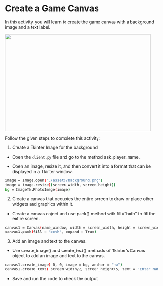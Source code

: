 Create a Game Canvas
============================


In this activity, you will learn to create the game canvas with a background image and a text label.


<img src= "https://media.slid.es/uploads/1525749/images/8837072/PRO-C204_Slide_No.14.gif" width = "480" height = "320">


Follow the given steps to complete this activity:


1. Create a Tkinter Image for the background


* Open the `client.py` file and go to the method ask_player_name.


* Open an image, resize it, and then convert it into a format that can be displayed in a Tkinter window.
~~~sh
image = Image.open("./assets/background.png")
image = image.resize((screen_width, screen_height))
bg = ImageTk.PhotoImage(image)
~~~
2. Create a canvas that occupies the entire screen to draw or place other widgets and graphics within it.


* Create a canvas object and use pack() method with fill=”both” to fill the entire screen.
~~~sh
canvas1 = Canvas(name_window, width = screen_width, height = screen_width)
canvas1.pack(fill = "both", expand = True)
~~~
3. Add an image and text to the canvas. 


* Use create_image() and create_text() methods of Tkinter’s Canvas object to add an image and text to the canvas.


~~~sh
canvas1.create_image( 0, 0, image = bg, anchor = "nw")
canvas1.create_text( screen_width/2, screen_height/5, text = "Enter Name", font=("Chalkboard SE",font_size), fill="white")
~~~


* Save and run the code to check the output.
